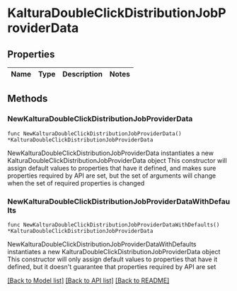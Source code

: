 # KalturaDoubleClickDistributionJobProviderData

## Properties

Name | Type | Description | Notes
------------ | ------------- | ------------- | -------------

## Methods

### NewKalturaDoubleClickDistributionJobProviderData

`func NewKalturaDoubleClickDistributionJobProviderData() *KalturaDoubleClickDistributionJobProviderData`

NewKalturaDoubleClickDistributionJobProviderData instantiates a new KalturaDoubleClickDistributionJobProviderData object
This constructor will assign default values to properties that have it defined,
and makes sure properties required by API are set, but the set of arguments
will change when the set of required properties is changed

### NewKalturaDoubleClickDistributionJobProviderDataWithDefaults

`func NewKalturaDoubleClickDistributionJobProviderDataWithDefaults() *KalturaDoubleClickDistributionJobProviderData`

NewKalturaDoubleClickDistributionJobProviderDataWithDefaults instantiates a new KalturaDoubleClickDistributionJobProviderData object
This constructor will only assign default values to properties that have it defined,
but it doesn't guarantee that properties required by API are set


[[Back to Model list]](../README.md#documentation-for-models) [[Back to API list]](../README.md#documentation-for-api-endpoints) [[Back to README]](../README.md)


